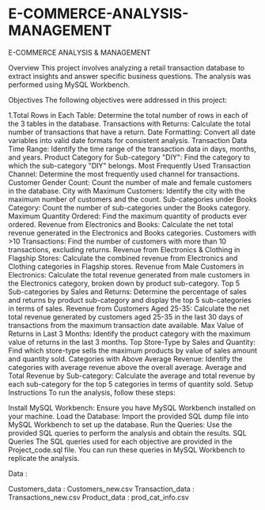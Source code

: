 # E-COMMERCE-ANALYSIS-MANAGEMENT
E-COMMERCE ANALYSIS &amp; MANAGEMENT

Overview
This project involves analyzing a retail transaction database to extract insights and answer specific business questions. The analysis was performed using MySQL Workbench.

Objectives
The following objectives were addressed in this project:

1.Total Rows in Each Table: Determine the total number of rows in each of the 3 tables in the database.
Transactions with Returns: Calculate the total number of transactions that have a return.
Date Formatting: Convert all date variables into valid date formats for consistent analysis.
Transaction Data Time Range: Identify the time range of the transaction data in days, months, and years.
Product Category for Sub-category "DIY": Find the category to which the sub-category "DIY" belongs.
Most Frequently Used Transaction Channel: Determine the most frequently used channel for transactions.
Customer Gender Count: Count the number of male and female customers in the database.
City with Maximum Customers: Identify the city with the maximum number of customers and the count.
Sub-categories under Books Category: Count the number of sub-categories under the Books category.
Maximum Quantity Ordered: Find the maximum quantity of products ever ordered.
Revenue from Electronics and Books: Calculate the net total revenue generated in the Electronics and Books categories.
Customers with >10 Transactions: Find the number of customers with more than 10 transactions, excluding returns.
Revenue from Electronics & Clothing in Flagship Stores: Calculate the combined revenue from Electronics and Clothing categories in Flagship stores.
Revenue from Male Customers in Electronics: Calculate the total revenue generated from male customers in the Electronics category, broken down by product sub-category.
Top 5 Sub-categories by Sales and Returns: Determine the percentage of sales and returns by product sub-category and display the top 5 sub-categories in terms of sales.
Revenue from Customers Aged 25-35: Calculate the net total revenue generated by customers aged 25-35 in the last 30 days of transactions from the maximum transaction date available.
Max Value of Returns in Last 3 Months: Identify the product category with the maximum value of returns in the last 3 months.
Top Store-Type by Sales and Quantity: Find which store-type sells the maximum products by value of sales amount and quantity sold.
Categories with Above Average Revenue: Identify the categories with average revenue above the overall average.
Average and Total Revenue by Sub-category: Calculate the average and total revenue by each sub-category for the top 5 categories in terms of quantity sold.
Setup Instructions
To run the analysis, follow these steps:

Install MySQL Workbench: Ensure you have MySQL Workbench installed on your machine.
Load the Database: Import the provided SQL dump file into MySQL Workbench to set up the database.
Run the Queries: Use the provided SQL queries to perform the analysis and obtain the results.
SQL Queries
The SQL queries used for each objective are provided in the Project_code.sql file. You can run these queries in MySQL Workbench to replicate the analysis.

Data :

Customers_data : Customers_new.csv
Transaction_data : Transactions_new.csv
Product_data : prod_cat_info.csv
